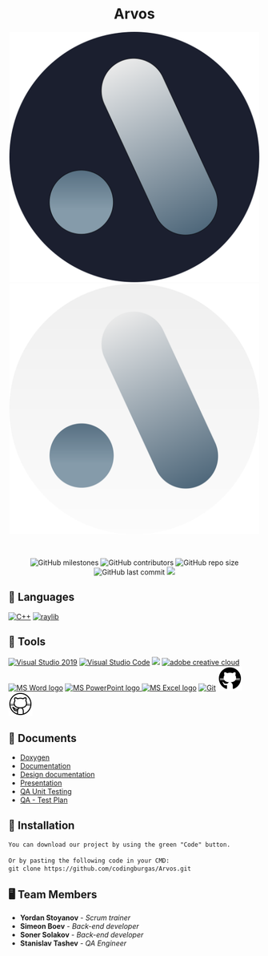 <h1 align="center">Arvos</h1>

<p align = "center">
  <img src="arvosProject/assets/images/logo-dark.svg#gh-light-mode-only" height = "500px"/>
  <img src="arvosProject/assets/images/logo-light.svg#gh-dark-mode-only" height = "500px"/>
</p>

<br>

<p align = "center">
    <img alt="GitHub milestones" src="https://img.shields.io/github/milestones/all/codingburgas/Arvos?style=flat-square">
    <img alt="GitHub contributors" src="https://img.shields.io/github/contributors/codingburgas/Arvos?style=flat-square">
    <img alt="GitHub repo size" src="https://img.shields.io/github/repo-size/codingburgas/Arvos?style=flat-square">
    <img alt="GitHub last commit" src="https://img.shields.io/github/last-commit/codingburgas/Arvos?style=flat-square">
    <img src="https://img.shields.io/github/languages/count/codingburgas/Arvos?style=flat-square">
</p>
  
## 🚀 Languages 
  <p align="left"> 
  <a href="https://www.cplusplus.com/"><img src="https://img.icons8.com/color/48/000000/c-plus-plus-logo.png" alt="C++"/></a>
  <a href="https://www.raylib.com/"><img src="https://upload.wikimedia.org/wikipedia/commons/f/f4/Raylib_logo.png" alt="raylib" weight = "48px" height = "48px"/></a>
  </p>

## 🔧 Tools 
  <p align="left"> 
  <a href="https://visualstudio.microsoft.com/"><img src="https://img.icons8.com/fluency/48/000000/visual-studio.png" alt="Visual Studio 2019"/></a>
  <a href="https://code.visualstudio.com/"><img src="https://img.icons8.com/color/48/000000/visual-studio-code-2019.png" alt="Visual Studio Code"/></a>
  <a href="https://www.figma.com/"><img src="https://img.icons8.com/color/48/000000/figma--v1.png"/></a>
  <a href="https://www.adobe.com/creativecloud.html"><img src="https://www.adobe.com/content/dam/shared/images/product-icons/svg/creative-cloud.svg" alt="adobe creative cloud" width=48px /></a>
    <a href="https://www.microsoft.com/en-ww/microsoft-365/word"><img src="https://img.icons8.com/fluency/48/000000/microsoft-word-2019.png" alt="MS Word logo" width=48px /></a>
    <a href="https://www.microsoft.com/en-us/microsoft-365/powerpoint"><img src="https://img.icons8.com/fluency/48/000000/microsoft-powerpoint-2019.png" alt="MS PowerPoint logo" width=48px />
    <a href="https://www.microsoft.com/en-us/microsoft-365/excel"><img src="https://img.icons8.com/fluency/48/000000/microsoft-excel-2019.png" alt="MS Excel logo"/></a>
    <a href="https://git-scm.com/"><img src="https://img.icons8.com/color/48/000000/git.png" alt="Git"/></a>
    <img src="arvosProject/assets/images/icons8-github-48 (1).png#gh-light-mode-only"/>
    <img src="arvosProject/assets/images/icons8-github-48.png#gh-dark-mode-only"/>
  </p> 
  
## 💼 Documents
  - [Doxygen](https://arvos-docs.netlify.app/)
  - [Documentation](https://codingburgas-my.sharepoint.com/:w:/g/personal/smtashev20_codingburgas_bg/Efi9tvUF7OZFgGGsoymrpZgBlQynONVdDhfGY3iBXVbzsA?e=ERfQ28)
  - [Design documentation](https://codingburgas-my.sharepoint.com/:t:/g/personal/smtashev20_codingburgas_bg/EQUeYdrCwVNJsuBj6jjTIqUBw3yPMQcu77bByKQdix7X3g?e=WeUhrB)
  - [Presentation](https://codingburgas-my.sharepoint.com/:p:/g/personal/smtashev20_codingburgas_bg/Edb5JFgja-tBiX3ek73AhCEByeEfcvrf5uIXhqDko9tG0A?e=faZzns)
  - [QA Unit Testing](https://codingburgas-my.sharepoint.com/:x:/g/personal/smtashev20_codingburgas_bg/EQp4jZ_ZL8tOiuNOxEL_Is8BEtGOqQvuJHCiRgqA55F87g?e=us0sC9)
  - [QA - Test Plan](https://codingburgas-my.sharepoint.com/:w:/g/personal/smtashev20_codingburgas_bg/EeEo5Xx6Ld9Gs3NxS6DBHNcBySraO7l_UBNs7xxZTA_SZA?e=wE2lHR)

## 🔧 Installation

```
You can download our project by using the green "Code" button.

Or by pasting the following code in your CMD:
git clone https://github.com/codingburgas/Arvos.git
```

## 🖥 Team Members
* **Yordan Stoyanov** - *Scrum trainer* 
* **Simeon Boev** - *Back-end developer* 
* **Soner Solakov** - *Back-end developer* 
* **Stanislav Tashev** - *QA Engineer* 

